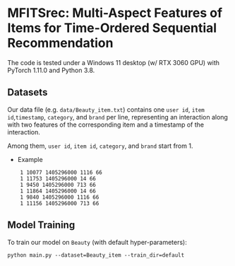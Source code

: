 # MFITSrec: Multi-Aspect Features of Items for Time-Ordered Sequential Recommendation
The code is tested under a Windows 11 desktop (w/ RTX 3060 GPU) with PyTorch 1.11.0 and Python 3.8.

## Datasets
Our data file (e.g. `data/Beauty_item.txt`) contains one `user id`, `item id`,`timestamp`, `category`, and `brand` per line, representing an interaction along with two features of the corresponding item and a timestamp of the interaction.

Among them, `user id`, `item id`, `category`, and `brand` start from 1.
* Example
```
    1 10077 1405296000 1116 66
    1 11753 1405296000 14 66
    1 9450 1405296000 713 66
    1 11864 1405296000 14 66
    1 9840 1405296000 1116 66
    1 11156 1405296000 713 66
```
## Model Training

To train our model on `Beauty` (with default hyper-parameters): 

```
python main.py --dataset=Beauty_item --train_dir=default
```

